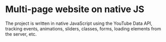 # Multi-page website on native JS

The project is written in native JavaScript using the YouTube Data API, 
tracking events, animations, sliders, classes, forms, loading elements from the server, etc.
